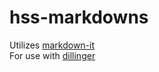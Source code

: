 # hss-markdowns

Utilizes [markdown-it](https://markdown-it.github.io/) <br/>
For use with [dillinger](https://github.com/joemccann/dillinger)
